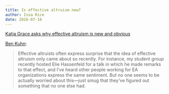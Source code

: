```yaml
---
title: Is effective altruism new?
author: Issa Rice
date: 2016-07-16
---
```


[Katja Grace asks why effective altruism is new and obvious][katja post]

[Ben Kuhn][ben post]:

> Effective altruists often express surprise that the idea of effective altruism
> only came about so recently. For instance, my student group recently hosted
> Elie Hassenfeld for a talk in which he made remarks to that effect, and I’ve
> heard other people working for EA organizations express the same sentiment.
> But no one seems to be actually worried about this—just smug that they’ve
> figured out something that no one else had.

[ben post]: http://www.benkuhn.net/ea-critique#non-obviousness "Ben Kuhn. \"A critique of effective altruism\". December 2013."
[katja post]: http://effective-altruism.com/ea/8t/why_is_effective_altruism_new_and_obvious/ "Katja Grace. \"Why is effective altruism new and obvious?\" September 30, 2014. Effective Altruism Forum."
